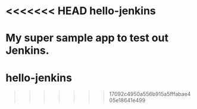 <<<<<<< HEAD
hello-jenkins
=============

My super sample app to test out Jenkins.
=======
# hello-jenkins
>>>>>>> 17092c4950a556b915a5fffabae405e18641e499
